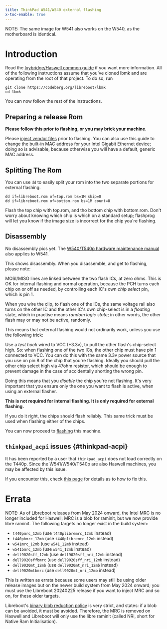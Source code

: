 ```yaml
---
title: ThinkPad W541/W540 external flashing
x-toc-enable: true
---
```


NOTE: The same image for W541 also works on the W540, as the motherboard is
identical.

Introduction
============

Read the [Ivybridge/Haswell common guide](/docs/install/ivy_has_common.html) if you want more information.
All of the following instructions assume that you've cloned lbmk and are operating from the
root of that project. To do so, run

	git clone https://codeberg.org/libreboot/lbmk
	cd lbmk

You can now follow the rest of the instructions.

Preparing a release Rom
-----------------------

**Please follow this prior to flashing, or you may brick your machine.**

Please [inject vendor files](ivy_has_common) prior to flashing. You can also
use this guide to change the built-in MAC address for your Intel Gigabit
Ethernet device; doing so is advisable, because otherwise you will have a
default, generic MAC address.

Splitting The Rom
-----------------

You can use `dd` to easily split your rom into the two separate portions for
external flashing.

	dd if=libreboot.rom of=top.rom bs=1M skip=8
	dd if=libreboot.rom of=bottom.rom bs=1M count=8

Flash the top chip with top.rom, and tho bottom chip with bottom.rom.
Don't worry about knowing which chip is which on a standard setup; flashprog will let you know if the 
image size is incorrect for the chip you're flashing.

Disassembly
-----------

No disassembly pics yet. The [W540/T540p hardware maintenance manual](https://thinkpads.com/support/hmm/hmm_pdf/t540p_w540_hmm_en_sp40a26003_01.pdf)
also applies to W541.

This shows disassembly. When you disassemble, and get to flashing, please note:

MOSI/MISO lines are linked between the two flash ICs, at zero ohms. This is OK
for internal flashing and normal operation, because the PCH turns each chip on
or off as needed, by controlling each IC's own *chip select* pin, which is
pin 1.

When you wire the clip, to flash one of the ICs, the same voltage rail also
turns on the other IC and the other IC's own chip-select is in a *floating*
state, which in practise means *random logic state*; in other words, the other
flash may or may not be active, randomly.

This means that external flashing would not ordinarily work, unless you use
the following trick:

Use a *test hook* wired to VCC (+3.3v), to pull the other flash's chip-select
high. So: when flashing one of the two ICs, the other chip must have pin 1
connected to VCC. You can do this with the same 3.3v power source that you use
on pin 8 of the chip that you're flashing. Ideally you should pull the other
chip select high via 47ohm resistor, which should be enough to prevent damage
in the case of accidentally shorting the wrong pin.

Doing this means that you *disable* the chip you're not flashing. It's very
important that you ensure only the one you want to flash is active, when using
an external flasher.

**This is not required for internal flashing. It is only required for
external flashing.**

If you do it right, the chips should flash reliably. This same trick must be
used when flashing either of the chips.

You can now proceed to [flashing](/docs/install/spi.html) this machine.

`thinkpad_acpi` issues {#thinkpad-acpi}
---------------------------------------

It has been reported by a user that `thinkpad_acpi` does not load correctly on
the T440p. Since the W541/W540/T540p are also Haswell machines, you may be
affected by this issue.

If you encounter this, check [this page](../../faq.md#thinkpad-acpi)
for details as to how to fix this.

Errata
======

NOTE: As of Libreboot releases from May 2024 onward, the Intel MRC is no longer
included for Haswell; MRC is a blob for raminit, but we now provide libre
raminit. The following targets no longer exist in the build system:

* `t440pmrc_12mb` (use `t440plibremrc_12mb` instead)
* `t440pbmrc_12mb` (use `t440plibremrc_12mb` instead)
* `w541mrc_12mb` (use `w541_12mb` instead)
* `w541bmrc_12mb` (use `w541_12mb` instead)
* `dell9020sff_12mb` (use `dell9020sff_nri_12mb` instead)
* `dell9020sffbmrc` (use `dell9020sff_nri_12mb` instead)
* `dell9020mt_12mb` (use `dell9020mt_nri_12mb` instead)
* `dell9020mtbmrc` (use `dell9020mt_nri_12mb` instead)

This is written as errata because some users may still be using older release
images but on the newer build system from May 2024 onward; you must use the
Libreboot 20240225 release if you want to inject MRC and so on, for these older
targets.

Libreboot's [binary blob reduction policy](../../news/policy) is very strict,
and states: if a blob can be avoided, it must be avoided. Therefore, the MRC
is removed on Haswell and Libreboot will only use the libre raminit (called
NRI, short for Native Ram Initialisation).
